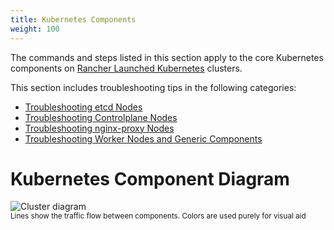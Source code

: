```yaml
---
title: Kubernetes Components
weight: 100
---
```


The commands and steps listed in this section apply to the core Kubernetes components on [Rancher Launched Kubernetes]({{<baseurl>}}/rancher/v2.5/en/cluster-provisioning/rke-clusters/) clusters.

This section includes troubleshooting tips in the following categories:

- [Troubleshooting etcd Nodes]({{<baseurl>}}/rancher/v2.5/en/troubleshooting/kubernetes-components/etcd)
- [Troubleshooting Controlplane Nodes]({{<baseurl>}}/rancher/v2.5/en/troubleshooting/kubernetes-components/controlplane)
- [Troubleshooting nginx-proxy Nodes]({{<baseurl>}}/rancher/v2.5/en/troubleshooting/kubernetes-components/nginx-proxy)
- [Troubleshooting Worker Nodes and Generic Components]({{<baseurl>}}/rancher/v2.5/en/troubleshooting/kubernetes-components/worker-and-generic)

# Kubernetes Component Diagram

![Cluster diagram]({{<baseurl>}}/img/rancher/clusterdiagram.svg)<br/>
<sup>Lines show the traffic flow between components. Colors are used purely for visual aid</sup>